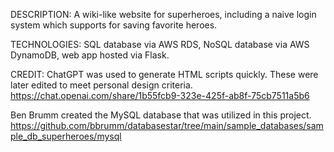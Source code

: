 DESCRIPTION: A wiki-like website for superheroes, including a naive login system which supports for saving
  favorite heroes. 

TECHNOLOGIES: SQL database via AWS RDS, NoSQL database via AWS DynamoDB, web app hosted via Flask.

CREDIT:
ChatGPT was used to generate HTML scripts quickly. These were later edited to meet personal design criteria.
https://chat.openai.com/share/1b55fcb9-323e-425f-ab8f-75cb7511a5b6

Ben Brumm created the MySQL database that was utilized in this project.
https://github.com/bbrumm/databasestar/tree/main/sample_databases/sample_db_superheroes/mysql
